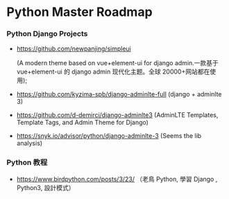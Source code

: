 # Python Master Roadmap

>

### Python Django Projects

- https://github.com/newpanjing/simpleui

  (A modern theme based on vue+element-ui for django admin.一款基于 vue+element-ui 的 django admin 现代化主题。全球 20000+网站都在使用);

- https://github.com/kyzima-spb/django-adminlte-full (django + adminlte 3)

- https://github.com/d-demirci/django-adminlte3 (AdminLTE Templates, Template Tags, and Admin Theme for Django)

- https://snyk.io/advisor/python/django-adminlte-3 (Seems the lib analysis)

### Python 教程

- https://www.birdpython.com/posts/3/23/ （老鳥 Python, 學習 Django , Python3, 設計模式）
